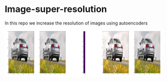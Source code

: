 # Image-super-resolution
In this repo we increase the resolution of images using autoencoders

<p align="center">
    <img src="images/image_super_res.png" height="150" title="image_super_resolution">
   
</p>
